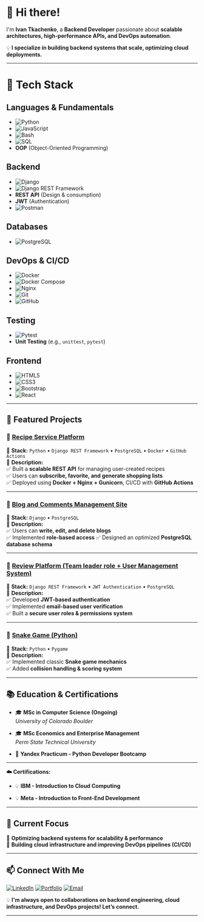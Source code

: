 # 🚀 Hi there!
I'm **Ivan Tkachenko**, a **Backend Developer** passionate about **scalable architectures, high-performance APIs, and DevOps automation**.  

💡 **I specialize in building backend systems that scale, optimizing cloud deployments.**  

---

# 🚀 Tech Stack

## Languages & Fundamentals
- ![Python](https://img.shields.io/badge/Python-3776AB?style=flat&logo=python&logoColor=white)
- ![JavaScript](https://img.shields.io/badge/JavaScript-F7DF1E?style=flat&logo=javascript&logoColor=black)
- ![Bash](https://img.shields.io/badge/Bash-4EAA25?style=flat&logo=gnubash&logoColor=white)
- ![SQL](https://img.shields.io/badge/SQL-4479A1?style=flat&logo=amazon-dynamodb&logoColor=white)
- **OOP** (Object-Oriented Programming)

## Backend
- ![Django](https://img.shields.io/badge/Django-092E20?style=flat&logo=django&logoColor=white)
- ![Django REST Framework](https://img.shields.io/badge/DRF-Django%20REST%20Framework-red)
- **REST API** (Design & consumption)
- **JWT** (Authentication)
- ![Postman](https://img.shields.io/badge/Postman-FF6C37?style=flat&logo=postman&logoColor=white)

## Databases
- ![PostgreSQL](https://img.shields.io/badge/PostgreSQL-316192?style=flat&logo=postgresql&logoColor=white)

## DevOps & CI/CD
- ![Docker](https://img.shields.io/badge/Docker-2496ED?style=flat&logo=docker&logoColor=white)
- ![Docker Compose](https://img.shields.io/badge/Docker%20Compose-2496ED?style=flat&logo=docker&logoColor=white)
- ![Nginx](https://img.shields.io/badge/Nginx-009639?style=flat&logo=nginx&logoColor=white)
- ![Git](https://img.shields.io/badge/Git-F05032?style=flat&logo=git&logoColor=white)
- ![GitHub](https://img.shields.io/badge/GitHub-181717?style=flat&logo=github&logoColor=white)

## Testing
- ![Pytest](https://img.shields.io/badge/Pytest-0A9EDC?style=flat&logo=python&logoColor=white)
- **Unit Testing** (e.g., `unittest`, `pytest`)

## Frontend
- ![HTML5](https://img.shields.io/badge/HTML5-E34F26?style=flat&logo=html5&logoColor=white)
- ![CSS3](https://img.shields.io/badge/CSS3-1572B6?style=flat&logo=css3&logoColor=white)
- ![Bootstrap](https://img.shields.io/badge/Bootstrap-563D7C?style=flat&logo=bootstrap&logoColor=white)
- ![React](https://img.shields.io/badge/React-61DAFB?style=flat&logo=react&logoColor=black)


---

## 📌 **Featured Projects**
### 🌟 **[Recipe Service Platform](https://kittygram.biz/)**
📜 **Stack:** `Python` • `Django REST Framework` • `PostgreSQL` • `Docker` • `GitHub Actions`  
📌 **Description:**  
✅ Built a **scalable REST API** for managing user-created recipes  
✅ Users can **subscribe, favorite, and generate shopping lists**  
✅ Deployed using **Docker + Nginx + Gunicorn**, CI/CD with **GitHub Actions**  

---

### 🌟 **[Blog and Comments Management Site](https://github.com/FrostWillmott/Blogicum)**
📜 **Stack:** `Django` • `PostgreSQL`  
📌 **Description:**  
✅ Users can **write, edit, and delete blogs**  
✅ Implemented **role-based access**
✅ Designed an optimized **PostgreSQL database schema**  

---

### 🌟 **[Review Platform (Team leader role + User Management System)](https://github.com/FrostWillmott/api_yamdb)**
📜 **Stack:** `Django REST Framework` • `JWT Authentication` • `PostgreSQL`  
📌 **Description:**  
✅ Developed **JWT-based authentication**  
✅ Implemented **email-based user verification**  
✅ Built a **secure user roles & permissions system**  

---

### 🌟 **[Snake Game (Python)](https://github.com/FrostWillmott/snake-game)**
📜 **Stack:** `Python` • `Pygame`  
📌 **Description:**  
✅ Implemented classic **Snake game mechanics**  
✅ Added **collision handling & scoring system**   

---

## 📚 **Education & Certifications**

- 🎓 **MSc in Computer Science (Ongoing)**  
  *University of Colorado Boulder*
  
- 🎓 **MSc Economics and Enterprise Management**  
  *Perm State Technical University*

- 📜 **Yandex Practicum - Python Developer Bootcamp**

---

**☁️ Certifications:**

- 💡 **IBM - Introduction to Cloud Computing**

- 💡 **Meta - Introduction to Front-End Development**

---

## 🎯 **Current Focus**
🔹 **Optimizing backend systems for scalability & performance**  
🔹 **Building cloud infrastructure and improving DevOps pipelines (CI/CD)**  

---

## 📫 **Connect With Me**
[![LinkedIn](https://img.shields.io/badge/LinkedIn-0077B5?style=flat&logo=linkedin&logoColor=white)](https://www.linkedin.com/in/ivan-tkachenko-6189b4127/)
[![Portfolio](https://img.shields.io/badge/Portfolio-181717?style=flat&logo=github&logoColor=white)](https://frostwillmott.github.io/My-personal-site/)
[![Email](https://img.shields.io/badge/Email-D14836?style=flat&logo=gmail&logoColor=white)](mailto:i.tkachenko@zohomail.eu)  

💡 **I'm always open to collaborations on backend engineering, cloud infrastructure, and DevOps projects! Let’s connect.**  

---
